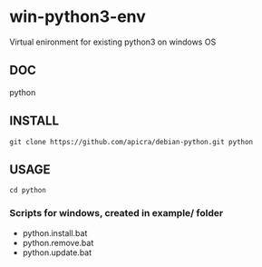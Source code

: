 # win-python3-env
Virtual enironment for existing python3 on windows OS



## DOC
python

## INSTALL

    git clone https://github.com/apicra/debian-python.git python


## USAGE

    cd python

### Scripts for windows, created in example/ folder

+ python.install.bat
+ python.remove.bat
+ python.update.bat
